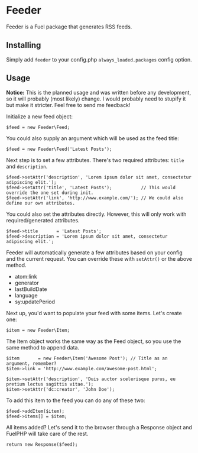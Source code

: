 # Feeder

Feeder is a Fuel package that generates RSS feeds.

## Installing

Simply add `feeder` to your config.php `always_loaded.packages` config option.

## Usage
**Notice:** This is the planned usage and was written before any development, so it will probably (most likely) change. I would probably need to stupify it but make it stricter. Feel free to send me feedback!

Initialize a new feed object:

	$feed = new Feeder\Feed;

You could also supply an argument which will be used as the feed title:

	$feed = new Feeder\Feed('Latest Posts');

Next step is to set a few attributes. There's two required attributes: `title` and `description`.

	$feed->setAttr('description', 'Lorem ipsum dolor sit amet, consectetur adipiscing elit.');
	$feed->setAttr('title', 'Latest Posts');           // This would override the one set during init.
	$feed->setAttr('link', 'http://www.example.com/'); // We could also define our own attributes.

You could also set the attributes directly. However, this will only work with required/generated attributes.

	$feed->title       = 'Latest Posts';
	$feed->description = 'Lorem ipsum dolor sit amet, consectetur adipiscing elit.';

Feeder will automatically generate a few attributes based on your config and the current request. You can override these with `setAttr()` or the above method.

* atom:link
* generator
* lastBuildDate
* language
* sy:updatePeriod

Next up, you'd want to populate your feed with some items. Let's create one:

	$item = new Feeder\Item;

The Item object works the same way as the Feed object, so you use the same method to append data.

	$item       = new Feeder\Item('Awesome Post'); // Title as an argument, remember?
	$item->link = 'http://www.example.com/awesome-post.html';

	$item->setAttr('description', 'Duis auctor scelerisque purus, eu pretium lectus sagittis vitae.');
	$item->setAttr('dc:creator', 'John Doe');

To add this item to the feed you can do any of these two:

	$feed->addItem($item);
	$feed->items[] = $item;

All items added? Let's send it to the browser through a Response object and FuelPHP will take care of the rest.

	return new Response($feed);
